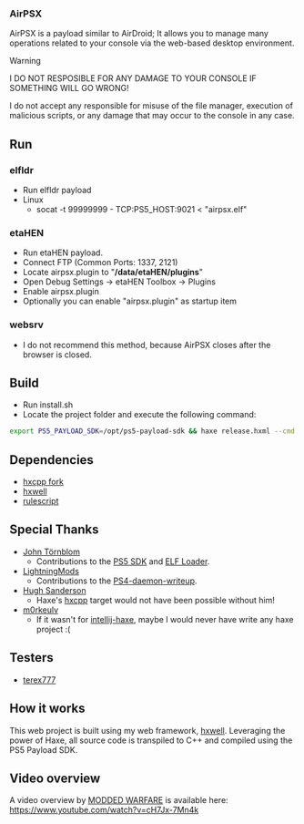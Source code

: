 ### AirPSX
AirPSX is a payload similar to AirDroid; It allows you to manage many operations related to your console via the web-based desktop environment.

> [!WARNING]
> I DO NOT RESPOSIBLE FOR ANY DAMAGE TO YOUR CONSOLE IF SOMETHING WILL GO WRONG!
>
> I do not accept any responsible for misuse of the file manager, execution of malicious scripts, or any damage that may occur to the console in any case.

## Run

### elfldr
- Run elfldr payload
- Linux
  - socat -t 99999999 - TCP:PS5_HOST:9021 < "airpsx.elf"

### etaHEN
- Run etaHEN payload.
- Connect FTP (Common Ports: 1337, 2121)
- Locate airpsx.plugin to "**/data/etaHEN/plugins**"
- Open Debug Settings -> etaHEN Toolbox -> Plugins
- Enable airpsx.plugin
- Optionally you can enable "airpsx.plugin" as startup item 

### websrv
- I do not recommend this method, because AirPSX closes after the browser is closed.

## Build

- Run install.sh
- Locate the project folder and execute the following command:
```sh
export PS5_PAYLOAD_SDK=/opt/ps5-payload-sdk && haxe release.hxml --cmd "mv out/HxWell out/airpsx.elf"
```

## Dependencies
- [hxcpp fork](https://github.com/barisyild/hxcpp/tree/ps5-payload)
- [hxwell](https://github.com/barisyild/hxwell)
- [rulescript](https://github.com/Kriptel/RuleScript)

## Special Thanks
- [John Törnblom](https://github.com/john-tornblom)
    - Contributions to the [PS5 SDK](https://github.com/ps5-payload-dev/sdk) and [ELF Loader](https://github.com/ps5-payload-dev/elfldr).
- [LightningMods](https://github.com/LightningMods)
    - Contributions to the [PS4-daemon-writeup](https://github.com/LightningMods/PS4-daemon-writeup).
- [Hugh Sanderson](https://github.com/hughsando)
    - Haxe's [hxcpp](https://github.com/HaxeFoundation/hxcpp) target would not have been possible without him!
- [m0rkeulv](https://github.com/m0rkeulv)
    - If it wasn't for [intellij-haxe](https://github.com/HaxeFoundation/intellij-haxe), maybe I would never have write any haxe project :(

## Testers
- [terex777](https://x.com/TeRex777_)

## How it works
This web project is built using my web framework, [hxwell](https://github.com/barisyild/hxwell). Leveraging the power of Haxe, all source code is transpiled to C++ and compiled using the PS5 Payload SDK.

## Video overview
A video overview by [MODDED WARFARE](https://x.com/MODDED_WARFARE) is available here: https://www.youtube.com/watch?v=cH7Jx-7Mn4k